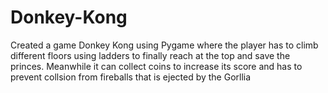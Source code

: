 # Donkey-Kong
Created a game Donkey Kong using Pygame where the player has to climb different floors using ladders to finally reach at the top and save the princes. Meanwhile it can collect coins to increase its score and has to prevent collsion from fireballs that is ejected by the Gorllia
